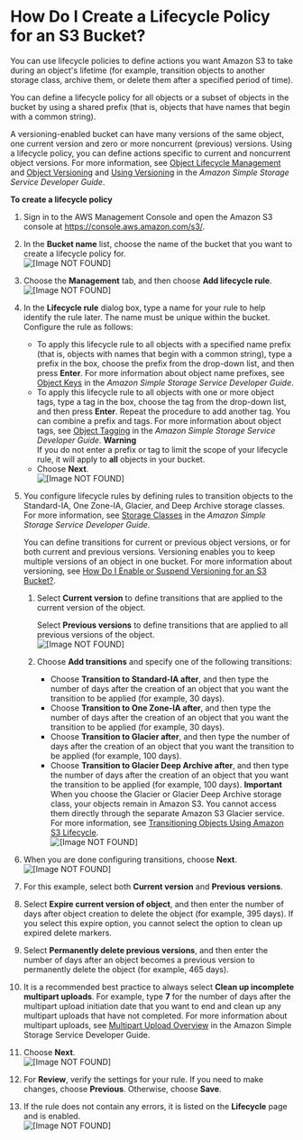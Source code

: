 # How Do I Create a Lifecycle Policy for an S3 Bucket?<a name="create-lifecycle"></a>

You can use lifecycle policies to define actions you want Amazon S3 to take during an object's lifetime \(for example, transition objects to another storage class, archive them, or delete them after a specified period of time\)\.

You can define a lifecycle policy for all objects or a subset of objects in the bucket by using a shared prefix \(that is, objects that have names that begin with a common string\)\. 

A versioning\-enabled bucket can have many versions of the same object, one current version and zero or more noncurrent \(previous\) versions\.  Using a lifecycle policy, you can define actions specific to current and noncurrent object versions\. For more information, see [Object Lifecycle Management](https://docs.aws.amazon.com/AmazonS3/latest/dev/object-lifecycle-mgmt.html) and [Object Versioning](https://docs.aws.amazon.com/AmazonS3/latest/dev/ObjectVersioning.html) and [Using Versioning](https://docs.aws.amazon.com/AmazonS3/latest/dev/Versioning.html) in the *Amazon Simple Storage Service Developer Guide*\.

**To create a lifecycle policy**

1. Sign in to the AWS Management Console and open the Amazon S3 console at [https://console\.aws\.amazon\.com/s3/](https://console.aws.amazon.com/s3/)\.

1. In the **Bucket name** list, choose the name of the bucket that you want to create a lifecycle policy for\.  
![\[Image NOT FOUND\]](http://docs.aws.amazon.com/AmazonS3/latest/user-guide/images/choose-bucket-name.png)

1. Choose the **Management** tab, and then choose **Add lifecycle rule**\.  
![\[Image NOT FOUND\]](http://docs.aws.amazon.com/AmazonS3/latest/user-guide/images/choose-lifecycle-tab.png)

1. In the **Lifecycle rule** dialog box, type a name for your rule to help identify the rule later\. The name must be unique within the bucket\. Configure the rule as follows: 
   + To apply this lifecycle rule to all objects with a specified name prefix \(that is, objects with names that begin with a common string\), type a prefix in the box, choose the prefix from the drop\-down list, and then press **Enter**\.  For more information about object name prefixes, see [Object Keys](https://docs.aws.amazon.com/AmazonS3/latest/dev/UsingMetadata.html#object-keys) in the *Amazon Simple Storage Service Developer Guide*\. 
   + To apply this lifecycle rule to all objects with one or more object tags, type a tag in the box, choose the tag from the drop\-down list, and then press **Enter**\. Repeat the procedure to add another tag\. You can combine a prefix and tags\. For more information about object tags, see [Object Tagging](https://docs.aws.amazon.com/AmazonS3/latest/dev/object-tagging.html) in the *Amazon Simple Storage Service Developer Guide*\.
**Warning**  
If you do not enter a prefix or tag to limit the scope of your lifecycle rule, it will apply to **all** objects in your bucket\.
   + Choose **Next**\.  
![\[Image NOT FOUND\]](http://docs.aws.amazon.com/AmazonS3/latest/user-guide/images/lifecycle-name-scope.png)

1. You configure lifecycle rules by defining rules to transition objects to the Standard\-IA, One Zone\-IA, Glacier, and Deep Archive storage classes\. For more information, see [Storage Classes](https://docs.aws.amazon.com/AmazonS3/latest/dev/storage-class-intro.html) in the *Amazon Simple Storage Service Developer Guide*\.

   You can define transitions for current or previous object versions, or for both current and previous versions\. Versioning enables you to keep multiple versions of an object in one bucket\. For more information about versioning, see [How Do I Enable or Suspend Versioning for an S3 Bucket?](enable-versioning.md)\.

   1. Select **Current version** to define transitions that are applied to the current version of the object\. 

      Select **Previous versions** to define transitions that are applied to all previous versions of the object\.   
![\[Image NOT FOUND\]](http://docs.aws.amazon.com/AmazonS3/latest/user-guide/images/lifecycle-transition-current-version.png)

   1. Choose **Add transitions** and specify one of the following transitions:
      + Choose **Transition to Standard\-IA after**, and then type the number of days after the creation of an object that you want the transition to be applied \(for example, 30 days\)\. 
      + Choose **Transition to One Zone\-IA after**, and then type the number of days after the creation of an object that you want the transition to be applied \(for example, 30 days\)\. 
      + Choose **Transition to Glacier after**, and then type the number of days after the creation of an object that you want the transition to be applied \(for example, 100 days\)\.
      + Choose **Transition to Glacier Deep Archive after**, and then type the number of days after the creation of an object that you want the transition to be applied \(for example, 100 days\)\.
**Important**  
When you choose the Glacier or Glacier Deep Archive storage class, your objects remain in Amazon S3\. You cannot access them directly through the separate Amazon S3 Glacier service\. For more information, see [Transitioning Objects Using Amazon S3 Lifecycle](https://docs.aws.amazon.com/AmazonS3/latest/dev/lifecycle-transition-general-considerations.html)\.   
![\[Image NOT FOUND\]](http://docs.aws.amazon.com/AmazonS3/latest/user-guide/images/lifecycle-add-transition.png)

1. When you are done configuring transitions, choose **Next**\.  
![\[Image NOT FOUND\]](http://docs.aws.amazon.com/AmazonS3/latest/user-guide/images/lifecycle-config-transition.png)

1. For this example, select both **Current version** and **Previous versions**\. 

1. Select **Expire current version of object**, and then enter the number of days after object creation to delete the object \(for example, 395 days\)\. If you select this expire option, you cannot select the option to clean up expired delete markers\. 

1. Select **Permanently delete previous versions**, and then enter the number of days after an object becomes a previous version to permanently delete the object \(for example, 465 days\)\.

1. It is a recommended best practice to always select **Clean up incomplete multipart uploads**\. For example, type **7** for the number of days after the multipart upload initiation date that you want to end and clean up any multipart uploads that have not completed\. For more information about multipart uploads, see [Multipart Upload Overview](https://docs.aws.amazon.com/AmazonS3/latest/dev/mpuoverview.html) in the Amazon Simple Storage Service Developer Guide\.

1. Choose **Next**\.  
![\[Image NOT FOUND\]](http://docs.aws.amazon.com/AmazonS3/latest/user-guide/images/lifecycle-expirations.png)

1. For **Review**, verify the settings for your rule\. If you need to make changes, choose **Previous**\. Otherwise, choose **Save**\. 

1. If the rule does not contain any errors, it is listed on the **Lifecycle** page and is enabled\.   
![\[Image NOT FOUND\]](http://docs.aws.amazon.com/AmazonS3/latest/user-guide/images/lifecycle-rules-list.png)